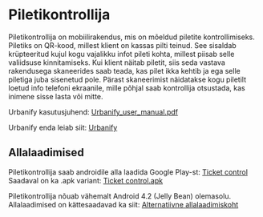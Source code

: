 Piletikontrollija
=============
Piletikontrollija on mobiilirakendus, mis on mõeldud piletite kontrollimiseks.
Piletiks on QR-kood, millest klient on kassas pilti teinud. See sisaldab krüpteeritud kujul kogu vajalikku
infot pileti kohta, millest piisab selle valiidsuse kinnitamiseks. 
Kui klient näitab piletit, siis seda vastava rakendusega skaneerides saab teada, kas pilet ikka kehtib ja ega
selle piletiga juba sisenetud pole. Pärast skaneerimist näidatakse kogu piletilt loetud info telefoni ekraanile,
mille põhjal saab kontrollija otsustada, kas inimene sisse lasta või mitte.

Urbanify kasutusjuhend: [Urbanify_user_manual.pdf](https://bitbucket.org/urban-team/urbanify/downloads/Urbanify_user_manual.pdf)

Urbanify enda leiab siit: [Urbanify](https://github.com/kristjanhk/urbanify)

Allalaadimised
--------------

Piletikontrollija saab androidile alla laadida Google Play-st: [Ticket control](https://play.google.com/store/apps/details?id=com.urban.kristen.piletdemo)  
Saadaval on ka .apk variant: [Ticket control.apk](https://bitbucket.org/urban-team/piletikontrollija/downloads/Ticket%20control.apk)

Piletikontrollija nõuab vähemalt Android 4.2 (Jelly Bean) olemasolu.  
Allalaadimised on kättesaadavad ka siit: [Alternatiivne allalaadimiskoht](http://xn--kngas-kva.eu/urbanify/)
